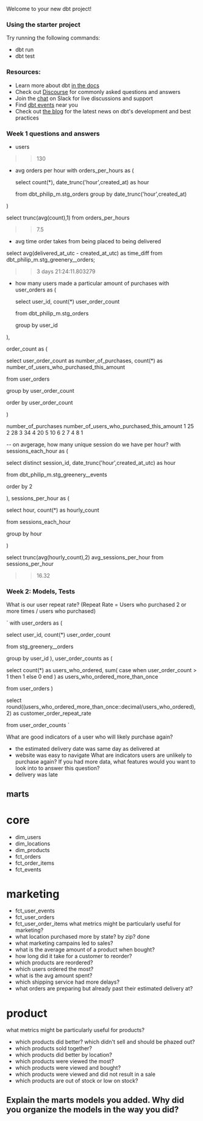 Welcome to your new dbt project!

### Using the starter project

Try running the following commands:
- dbt run
- dbt test


### Resources:
- Learn more about dbt [in the docs](https://docs.getdbt.com/docs/introduction)
- Check out [Discourse](https://discourse.getdbt.com/) for commonly asked questions and answers
- Join the [chat](https://community.getdbt.com/) on Slack for live discussions and support
- Find [dbt events](https://events.getdbt.com) near you
- Check out [the blog](https://blog.getdbt.com/) for the latest news on dbt's development and best practices


### Week 1 questions and answers
- users
>>130
- avg orders per hour
with orders_per_hours as (

  select 
    count(*),
    date_trunc('hour',created_at) as hour
    
  from dbt_philip_m.stg_orders
  group by date_trunc('hour',created_at)

)

select trunc(avg(count),1) from orders_per_hours
>>7.5

- avg time order takes from being placed to being delivered

select avg(delivered_at_utc - created_at_utc) as time_diff 
from dbt_philip_m.stg_greenery__orders;
>> 3 days 21:24:11.803279

- how many users made a particular amount of purchases
with user_orders as (

  select 
    user_id, 
    count(*) user_order_count
  
  from dbt_philip_m.stg_orders
  
  group by user_id
  
), 

order_count as (

  select 
    user_order_count as number_of_purchases, 
    count(*) as number_of_users_who_purchased_this_amount
  
  from user_orders
  
  group by user_order_count
  
  order by user_order_count
  
)

number_of_purchases	number_of_users_who_purchased_this_amount
1	25
2	28
3	34
4	20
5	10
6	2
7	4
8	1

-- on avgerage, how many unique session do we have per hour? 
with sessions_each_hour as ( 

  select 
    distinct session_id, 
    date_trunc('hour',created_at_utc) as hour  

  from dbt_philip_m.stg_greenery__events

  order by 2

), 
sessions_per_hour as (

  select 
     hour, 
     count(*) as hourly_count

  from sessions_each_hour

  group by hour

)

select trunc(avg(hourly_count),2) avg_sessions_per_hour from sessions_per_hour
>> 16.32


### Week 2: Models, Tests

What is our user repeat rate?
(Repeat Rate = Users who purchased 2 or more times / users who purchased)

`
with user_orders as (

  select 
    user_id, 
    count(*) user_order_count
  
  from stg_greenery__orders
  
  group by user_id
),
user_order_counts as (

  select 
    count(*) as users_who_ordered, 
    sum(
        case 
          when user_order_count > 1 
          then 1 
          else 0 
        end
    ) as users_who_ordered_more_than_once
    
  from user_orders
)

select 
  round((users_who_ordered_more_than_once::decimal/users_who_ordered),2) as customer_order_repeat_rate
  
from user_order_counts
`

What are good indicators of a user who will likely purchase again? 

- the estimated delivery date was same day as delivered at
- website was easy to navigate 
What are indicators users are unlikely to purchase again? If you had more data, what features would you want to look into to answer this question?
- delivery was late

## marts
# core
- dim_users
- dim_locations
- dim_products
- fct_orders
- fct_order_items
- fct_events
# marketing
- fct_user_events
- fct_user_orders
- fct_user_order_items
what metrics might be particularly useful for marketing?
- what location purchased more by state? by zip? done
- what marketing campains led to sales?  
- what is the average amount of a product when bought? 
- how long did it take for a customer to reorder? 
- which products are reordered? 
- which users ordered the most?
- what is the avg amount spent? 
- which shipping service had more delays?
- what orders are preparing but already past their estimated delivery at?

# product
what metrics might be particularly useful for products?
- which products did better? which didn't sell and should be phazed out? 
- which products sold together? 
- which products did better by location?
- which products were viewed the most?
- which products were viewed and bought? 
- which products were viewed and did not result in a sale
- which products are out of stock or low on stock?

## Explain the marts models you added. Why did you organize the models in the way you did?
